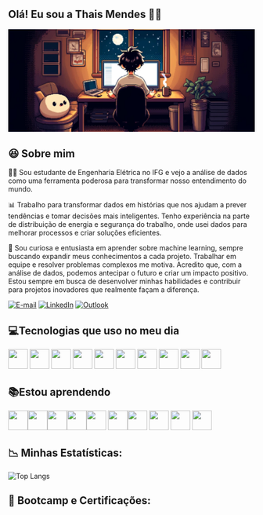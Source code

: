## Olá! Eu sou a Thais Mendes 👋😉

<div align="center">
  <img src="https://github.com/thaistsu/thaistsu/blob/main/Img.jpg?raw=true" alt="Pixel art de Thais Mendes" width="700"/>
</div>

## 😆 Sobre mim

👨‍🎓 Sou estudante de Engenharia Elétrica no IFG e vejo a análise de dados como uma ferramenta poderosa para transformar nosso entendimento do mundo.

📊 Trabalho para transformar dados em histórias que nos ajudam a prever tendências e tomar decisões mais inteligentes. Tenho experiência na parte de distribuição de energia e segurança do trabalho, onde usei dados para melhorar processos e criar soluções eficientes.

🎯 Sou curiosa e entusiasta em aprender sobre machine learning, sempre buscando expandir meus conhecimentos a cada projeto. Trabalhar em equipe e resolver problemas complexos me motiva. Acredito que, com a análise de dados, podemos antecipar o futuro e criar um impacto positivo. Estou sempre em busca de desenvolver minhas habilidades e contribuir para projetos inovadores que realmente façam a diferença.


[![E-mail](https://img.shields.io/badge/Gmail-EA4335?style=flat&logo=gmail&logoColor=white)](mailto:thaismendess@gmail.com)
[![LinkedIn](https://img.shields.io/badge/LinkedIn-0A66C2?style=flat&logo=linkedin&logoColor=white
)](https://www.linkedin.com/in/thais-mendes-75449122b/)
[![Outlook](https://img.shields.io/badge/Outlook-0078D4?style=flat&logo=microsoft-outlook&logoColor=white
)](mailto:thais_tsu@hotmail.com)


## 💻Tecnologias que uso no meu dia



<img loading="lazy" src="https://cdn.jsdelivr.net/gh/devicons/devicon@latest/icons/python/python-original-wordmark.svg" width="40" height="40"/> <img loading="lazy" src="https://cdn.jsdelivr.net/gh/devicons/devicon@latest/icons/azuresqldatabase/azuresqldatabase-original.svg" width="40" height="40"/> <img loading="lazy" src="https://www.vectorlogo.zone/logos/tibco/tibco-icon.svg" width="40" height="40"/>
<img loading="lazy" src="https://upload.wikimedia.org/wikipedia/commons/c/cf/New_Power_BI_Logo.svg" width="40" height="40"/>
<img loading="lazy" src="https://cdn.jsdelivr.net/gh/devicons/devicon@latest/icons/vscode/vscode-original-wordmark.svg" width="40" height="40"/>
<img loading="lazy" src="https://upload.wikimedia.org/wikipedia/commons/4/4d/Microsoft_Power_Automate.svg" width="40" height="40"/>
<img loading="lazy" src="https://upload.wikimedia.org/wikipedia/commons/3/34/Microsoft_Office_Excel_%282019%E2%80%93present%29.svg" width="40" height="40"/>
<img loading="lazy" src="https://upload.wikimedia.org/wikipedia/commons/f/f1/Microsoft_Office_Access_%282019-present%29.svg" width="40" height="40"/>
<img loading="lazy" src="https://upload.wikimedia.org/wikipedia/commons/e/e1/Microsoft_Office_SharePoint_%282019%E2%80%93present%29.svg" width="40" height="40"/>
<img loading="lazy" src="https://static.wikia.nocookie.net/logopedia/images/4/44/Microsoft_Power_Apps_%282020%29.svg" width="40" height="40"/>


## 📚Estou aprendendo
<img loading="lazy" src="https://cdn.jsdelivr.net/gh/devicons/devicon@latest/icons/selenium/selenium-original.svg" width="40" height="40"><img loading="lazy" src="https://cdn.jsdelivr.net/gh/devicons/devicon@latest/icons/rstudio/rstudio-original.svg" width="40" height="40"/><img loading="lazy" src="https://cdn.jsdelivr.net/gh/devicons/devicon@latest/icons/tensorflow/tensorflow-original.svg" width="40" height="40"/><img loading="lazy" src="https://cdn.jsdelivr.net/gh/devicons/devicon@latest/icons/html5/html5-plain-wordmark.svg" width="40" height="40"/><img loading="lazy" src="https://cdn.jsdelivr.net/gh/devicons/devicon@latest/icons/css3/css3-plain-wordmark.svg" width="40" height="40"/>
<img loading="lazy" src="https://cdn.jsdelivr.net/gh/devicons/devicon@latest/icons/docker/docker-plain-wordmark.svg" width="40" height="40"/><img loading="lazy" src="https://cdn.jsdelivr.net/gh/devicons/devicon@latest/icons/figma/figma-original.svg" width="40" height="40"/>
<img loading="lazy" src="https://cdn.jsdelivr.net/gh/devicons/devicon@latest/icons/git/git-original.svg" width="40" height="40"/>
<img loading="lazy" src="https://cdn.jsdelivr.net/gh/devicons/devicon@latest/icons/mysql/mysql-original.svg" width="40" height="40"/>
<img loading="lazy" src="https://cdn.jsdelivr.net/gh/devicons/devicon@latest/icons/postgresql/postgresql-plain-wordmark.svg" width="40" height="40"/>


## 📉 Minhas Estatísticas:

![Top Langs](https://github-readme-stats.vercel.app/api/top-langs/?username=thaistsu&layout=compact)

## 📜 Bootcamp e Certificações:

